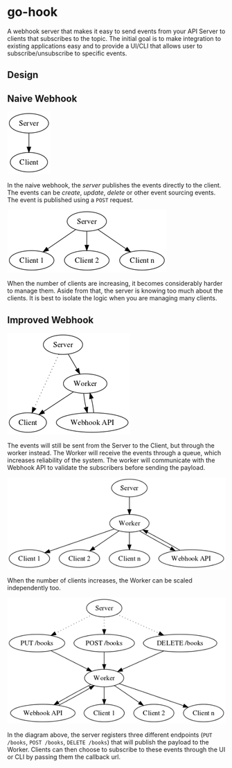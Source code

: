 # go-hook

A webhook server that makes it easy to send events from your API Server to clients that subscribes to the topic. The initial goal is to make integration to existing applications easy and to provide a UI/CLI that allows user to subscribe/unsubscribe to specific events.


## Design

## Naive Webhook

![naive_one_to_one](assets/naive_one_to_one.png)

In the naive webhook, the _server_ publishes the events directly to the client. The events can be _create_, _update_, _delete_ or other event sourcing events. The event is published using a `POST` request.

![naive_one_to_many](assets/naive_one_to_many.png)

When the number of clients are increasing, it becomes considerably harder to manage them. Aside from that, the server is knowing too much about the clients. It is best to isolate the logic when you are managing many clients.

## Improved Webhook

![worker_one_to_one](assets/worker_one_to_one.png)

The events will still be sent from the Server to the Client, but through the worker instead. The Worker will receive the events through a queue, which increases reliability of the system. The worker will communicate with the Webhook API to validate the subscribers before sending the payload.

![worker_one_to_many](assets/worker_one_to_many.png)

When the number of clients increases, the Worker can be scaled independently too.


![worker_one_to_many](assets/worker_with_events.png)

In the diagram above, the server registers three different endpoints (`PUT /books`, `POST /books`, `DELETE /books`) that will publish the payload to the Worker. Clients can then choose to subscribe to these events through the UI or CLI by passing them the callback url.
